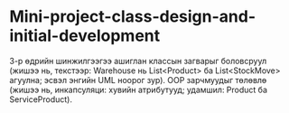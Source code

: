 # Mini-project-class-design-and-initial-development
3-р өдрийн шинжилгээгээ ашиглан классын загварыг боловсруул (жишээ нь, текстээр: Warehouse нь List&lt;Product> ба List&lt;StockMove> агуулна; эсвэл энгийн UML ноорог зур).  OOP зарчмуудыг төлөвлө (жишээ нь, инкапсуляци: хувийн атрибутууд; удамшил: Product ба ServiceProduct).
